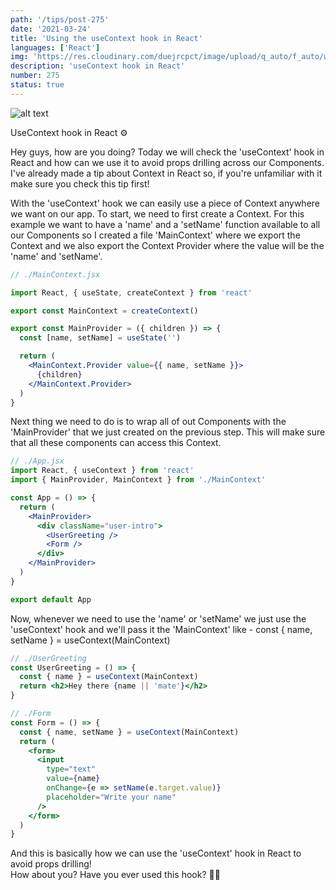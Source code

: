 ```yaml
---
path: '/tips/post-275'
date: '2021-03-24'
title: 'Using the useContext hook in React'
languages: ['React']
img: 'https://res.cloudinary.com/duejrcpct/image/upload/q_auto/f_auto/w_1000/v1616600533/tips/275-1_u2hepl.png'
description: 'useContext hook in React'
number: 275
status: true
---
```


![alt text](https://res.cloudinary.com/duejrcpct/image/upload/q_auto/v1616600553/tips/275-2_nrrwir.gif 'useContext hook')

UseContext hook in React ⚙️

Hey guys, how are you doing?
Today we will check the 'useContext' hook in React and how can we use it to avoid props drilling across our Components. I've already made a tip about Context in React so, if you're unfamiliar with it make sure you check this tip first!

With the 'useContext' hook we can easily use a piece of Context anywhere we want on our app. To start, we need to first create a Context. For this example we want to have a 'name' and a 'setName' function available to all our Components so I created a file 'MainContext' where we export the Context and we also export the Context Provider where the value will be the 'name' and 'setName'.

```jsx
// ./MainContext.jsx

import React, { useState, createContext } from 'react'

export const MainContext = createContext()

export const MainProvider = ({ children }) => {
  const [name, setName] = useState('')

  return (
    <MainContext.Provider value={{ name, setName }}>
      {children}
    </MainContext.Provider>
  )
}
```

Next thing we need to do is to wrap all of out Components with the 'MainProvider' that we just created on the previous step. This will make sure that all these components can access this Context.

```jsx
// ./App.jsx
import React, { useContext } from 'react'
import { MainProvider, MainContext } from './MainContext'

const App = () => {
  return (
    <MainProvider>
      <div className="user-intro">
        <UserGreeting />
        <Form />
      </div>
    </MainProvider>
  )
}

export default App
```

Now, whenever we need to use the 'name' or 'setName' we just use the 'useContext' hook and we'll pass it the 'MainContext' like - const { name, setName } = useContext(MainContext)

```jsx
// ./UserGreeting
const UserGreeting = () => {
  const { name } = useContext(MainContext)
  return <h2>Hey there {name || 'mate'}</h2>
}

// ./Form
const Form = () => {
  const { name, setName } = useContext(MainContext)
  return (
    <form>
      <input
        type="text"
        value={name}
        onChange={e => setName(e.target.value)}
        placeholder="Write your name"
      />
    </form>
  )
}
```

And this is basically how we can use the 'useContext' hook in React to avoid props drilling!  
How about you? Have you ever used this hook? 🤔🤔
